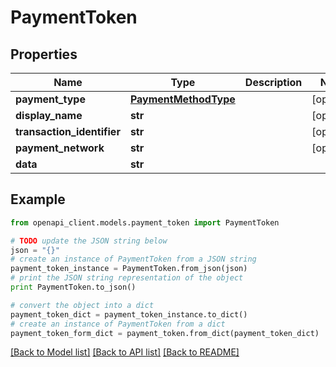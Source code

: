 # PaymentToken


## Properties
Name | Type | Description | Notes
------------ | ------------- | ------------- | -------------
**payment_type** | [**PaymentMethodType**](PaymentMethodType.md) |  | [optional] 
**display_name** | **str** |  | [optional] 
**transaction_identifier** | **str** |  | [optional] 
**payment_network** | **str** |  | [optional] 
**data** | **str** |  | 

## Example

```python
from openapi_client.models.payment_token import PaymentToken

# TODO update the JSON string below
json = "{}"
# create an instance of PaymentToken from a JSON string
payment_token_instance = PaymentToken.from_json(json)
# print the JSON string representation of the object
print PaymentToken.to_json()

# convert the object into a dict
payment_token_dict = payment_token_instance.to_dict()
# create an instance of PaymentToken from a dict
payment_token_form_dict = payment_token.from_dict(payment_token_dict)
```
[[Back to Model list]](../README.md#documentation-for-models) [[Back to API list]](../README.md#documentation-for-api-endpoints) [[Back to README]](../README.md)


